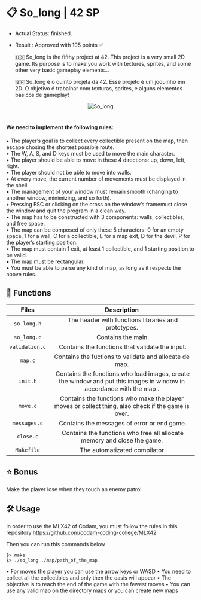 # :clipboard: So_long | 42 SP
- Actual Status: finished.
- Result      : Approved with 105 points ✅

  :us: So_long is the fifthy project at 42.
This project is a very small 2D game. Its purpose is to make you work with textures, sprites,
and some other very basic gameplay elements...

  	:brazil: So_long é o quinto projeta da 42.
  Esse projeto é um joquinho em 2D. O objetivo é trabalhar com texturas, sprites, e alguns
  elementos básicos de gameplay!
  
<div align="center">
   
![So_long](https://github.com/NataliMRocha/gifs/blob/master/So_long.gif)

</div>

#
#### We need to implement the following rules:

• The player’s goal is to collect every collectible present on the map, then escape
chosing the shortest possible route.  
• The W, A, S, and D keys must be used to move the main character.  
• The player should be able to move in these 4 directions: up, down, left, right.  
• The player should not be able to move into walls.  
• At every move, the current number of movements must be displayed in the shell.  
• The management of your window must remain smooth (changing to another window, minimizing, and so forth).  
• Pressing ESC or clicking on the cross on the window’s framemust close the window and quit the program in a clean way.  
• The map has to be constructed with 3 components: walls, collectibles, and free
space.  
• The map can be composed of only these 5 characters:
0 for an empty space,
1 for a wall,
C for a collectible,
E for a map exit,
D for the devil,
P for the player’s starting position.  
• The map must contain 1 exit, at least 1 collectible, and 1 starting position to
be valid.  
• The map must be rectangular.  
• You must be able to parse any kind of map, as long as it respects the above rules.  

## 📝 Functions

| Files | Description |
| :------: | :---------: |
| ``so_long.h`` | The header with functions libraries and prototypes.|
| ``so_long.c`` | Contains the main. |
| ``validation.c`` | Contains the functions that validate the input. |
| ``map.c`` | Contains the fuctions to validate and allocate de map.|
| ``init.h`` | Contains the functions who load images, create the window and put this images in window in accordance with the map .|
| ``move.c`` | Contains the functions who make the player moves or collect thing, also check if the game is over.|
| ``messages.c`` | Contains the messages of error or end game.|
| ``close.c`` | Contains the functions who free all allocate memory and close the game.|
| ``Makefile`` | The automatizated compilator|

## :star: Bonus
Make the player lose when they touch an enemy patrol

## 🛠️ Usage

In order to use the MLX42 of Codam, you must follow the rules in this repository
https://github.com/codam-coding-college/MLX42

Then you can run this commands below 
``` shell
$> make
$> ./so_long ./map/path_of_the_map
```
• For moves the player you can use the arrow keys or WASD
• You need to collect all the collectibles and only then the oasis will appear
• The objective is to reach the end of the game with the fewest moves 
• You can use any valid map on the directory maps or you can create new maps
